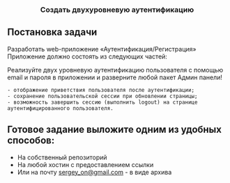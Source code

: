 <h3 align="center">Создать двухуровневую аутентификацию</h3>


## Постановка задачи

Разработать web-приложение «Аутентификация/Регистрация» Приложение должно состоять из следующих частей:


Реализуйте двух уровневую аутентификацию пользователя с помощью email и пароля в приложении и разверните любой пакет Админ панели!
  
    - отображение приветствия пользователя после аутентификации;
    - сохранение пользовательской сессии при обновлении страницы;
    - возможность завершить сессию (выполнить logout) на странице аутентифицированного пользователя. 
    

## Готовое задание выложите одним из удобных способов:

- На собственный репозиторий
- На любой хостин с предоставлением ссылки
- Или на почту sergey_on@gmail.com - в виде архива